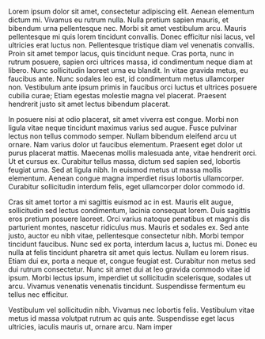  Lorem ipsum dolor sit amet, consectetur adipiscing elit. Aenean elementum dictum mi. Vivamus eu rutrum nulla. Nulla pretium sapien mauris, et bibendum urna pellentesque nec. Morbi sit amet vestibulum arcu. Mauris pellentesque mi quis lorem tincidunt convallis. Donec efficitur nisi lacus, vel ultricies erat luctus non. Pellentesque tristique diam vel venenatis convallis. Proin sit amet tempor lacus, quis tincidunt neque. Cras porta, nunc in rutrum posuere, sapien orci ultrices massa, id condimentum neque diam at libero. Nunc sollicitudin laoreet urna eu blandit. In vitae gravida metus, eu faucibus ante. Nunc sodales leo est, id condimentum metus ullamcorper non. Vestibulum ante ipsum primis in faucibus orci luctus et ultrices posuere cubilia curae; Etiam egestas molestie magna vel placerat. Praesent hendrerit justo sit amet lectus bibendum placerat.

In posuere nisi at odio placerat, sit amet viverra est congue. Morbi non ligula vitae neque tincidunt maximus varius sed augue. Fusce pulvinar lectus non tellus commodo semper. Nullam bibendum eleifend arcu ut ornare. Nam varius dolor ut faucibus elementum. Praesent eget dolor ut purus placerat mattis. Maecenas mollis malesuada ante, vitae hendrerit orci. Ut et cursus ex. Curabitur tellus massa, dictum sed sapien sed, lobortis feugiat urna. Sed at ligula nibh. In euismod metus ut massa mollis elementum. Aenean congue magna imperdiet risus lobortis ullamcorper. Curabitur sollicitudin interdum felis, eget ullamcorper dolor commodo id.

Cras sit amet tortor a mi sagittis euismod ac in est. Mauris elit augue, sollicitudin sed lectus condimentum, lacinia consequat lorem. Duis sagittis eros pretium posuere laoreet. Orci varius natoque penatibus et magnis dis parturient montes, nascetur ridiculus mus. Mauris et sodales ex. Sed ante justo, auctor eu nibh vitae, pellentesque consectetur nibh. Morbi tempor tincidunt faucibus. Nunc sed ex porta, interdum lacus a, luctus mi. Donec eu nulla at felis tincidunt pharetra sit amet quis lectus. Nullam eu lorem risus. Etiam dui ex, porta a neque et, congue feugiat est. Curabitur non metus sed dui rutrum consectetur. Nunc sit amet dui at leo gravida commodo vitae id ipsum. Morbi lectus ipsum, imperdiet ut sollicitudin scelerisque, sodales ut arcu. Vivamus venenatis venenatis tincidunt. Suspendisse fermentum eu tellus nec efficitur.

Vestibulum vel sollicitudin nibh. Vivamus nec lobortis felis. Vestibulum vitae metus id massa volutpat rutrum ac quis ante. Suspendisse eget lacus ultricies, iaculis mauris ut, ornare arcu. Nam imper

